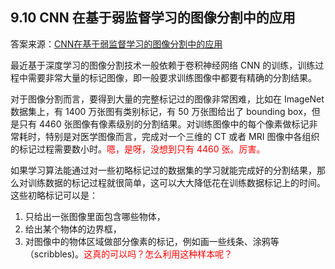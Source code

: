 

## 9.10 CNN 在基于弱监督学习的图像分割中的应用


答案来源：[CNN在基于弱监督学习的图像分割中的应用](https://zhuanlan.zhihu.com/p/23811946)


最近基于深度学习的图像分割技术一般依赖于卷积神经网络 CNN 的训练，训练过程中需要非常大量的标记图像，即一般要求训练图像中都要有精确的分割结果。

对于图像分割而言，要得到大量的完整标记过的图像非常困难，比如在 ImageNet 数据集上，有 1400 万张图有类别标记，有 50 万张图给出了 bounding box，但是只有 4460 张图像有像素级别的分割结果。对训练图像中的每个像素做标记非常耗时，特别是对医学图像而言，完成对一个三维的 CT 或者 MRI 图像中各组织的标记过程需要数小时。<span style="color:red;">嗯，是呀，没想到只有 4460 张。厉害。</span>

如果学习算法能通过对一些初略标记过的数据集的学习就能完成好的分割结果，那么对训练数据的标记过程就很简单，这可以大大降低花在训练数据标记上的时间。这些初略标记可以是：

1. 只给出一张图像里面包含哪些物体，
2. 给出某个物体的边界框，
3. 对图像中的物体区域做部分像素的标记，例如画一些线条、涂鸦等（scribbles)。<span style="color:red;">这真的可以吗？怎么利用这种样本呢？</span>
